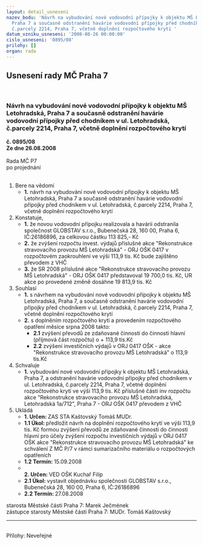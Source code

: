 ```yaml
---
layout: detail_usneseni
nazev_bodu: 'Návrh na vybudování nové vodovodní přípojky k objektu MŠ Letohradská,
  Praha 7 a současně odstranění havárie vodovodní přípojky před chodníkem v ul. Letohradská,
  č.parcely 2214, Praha 7, včetně doplnění rozpočtového krytí '
datum_vzniku_usneseni: '2008-08-26 00:00:00'
cislo_usneseni: '0895/08'
prilohy: []
organ: rada
---
```

<div id="ucUsn_pList" class="usn">
	<span><h2>Usnesení rady MČ Praha 7 </h2>
<br></span><div class="standBody">
<span><h3>Návrh na vybudování nové vodovodní přípojky k objektu MŠ Letohradská, Praha 7 a současně odstranění havárie vodovodní přípojky před chodníkem v ul. Letohradská, č.parcely 2214, Praha 7, včetně doplnění rozpočtového krytí </h3></span><div class="center">
		<strong>č. 0895/08</strong><br>
	</div>
<div class="center">
		<strong>Ze dne 26.08.2008</strong><br><br>
	</div>Rada MČ P7<br> po projednání<br><br><ol>
<li>Bere na vědomí<ul><li>
<strong>1.</strong> návrh na vybudování nové vodovodní přípojky k objektu MŠ Letohradská, Praha 7 a současně odstranění havárie vodovodní přípojky před chodníkem v ul. Letohradská, č.parcely 2214, Praha 7, včetně doplnění rozpočtového krytí </li></ul>
</li>
<li>Konstatuje,<ul>
<li>
<strong>1.</strong> že novou vodovodní přípojku realizovala a havárii odstranila společnost GLOBSTAV s.r.o., Bubenečská 28, 160 00, Praha 6, IČ:26186896, za celkovou částku 113 825,- Kč</li>
<li>
<strong>2.</strong> že zvýšení rozpočtu invest.  výdajů  příslušné akce "Rekonstrukce stravovacího provozu MŠ Letohradská" - ORJ OŠK 0417 v rozpočtovém zaokrouhlení  ve výši 113,9 tis. Kč bude zajištěno převodem z VHČ</li>
<li>
<strong>3.</strong> že SR 2008 příslušné akce "Rekonstrukce stravovacího provozu MŠ Letohradská" - ORJ OŠK 0417 představoval 19 700,0 tis. Kč, UR akce po provedené změně dosáhne 19 813,9 tis. Kč</li>
</ul>
</li>
<li>Souhlasí<ul>
<li>
<strong>1.</strong> s návrhem na vybudování nové vodovodní přípojky k objektu MŠ Letohradská, Praha 7, a současně odstranění havárie vodovodní přípojky před chodníkem v ul. Letohradská, č.parcely 2214, Praha 7, včetně doplnění rozpočtového krytí </li>
<li>
<strong>2.</strong> s doplněním rozpočtového krytí a provedením rozpočtového opatření měsíce srpna 2008 takto:<ul>
<li>
<strong>2.1</strong> zvýšení převodů ze zdaňované činnosti do činnosti hlavní (příjmová část rozpočtu) o + 113,9 tis.Kč</li>
<li>
<strong>2.2</strong> zvýšení investičních výdajů v ORJ 0417 OŠK - akce "Rekonstrukce stravovacího provozu MŠ Letohradská" o 113,9 tis.Kč </li>
</ul>
</li>
</ul>
</li>
<li>Schvaluje<ul><li>
<strong>1.</strong> vybudování nové vodovodní přípojky k objektu MŠ Letohradská, Praha 7, a odstranění havárie vodovodní přípojky před chodníkem v ul. Letohradská, č.parcely 2214, Praha 7, včetně doplnění rozpočtového krytí ve výši 113,9 tis. Kč  příslušné části inv rozpočtu akce "Rekonstrukce stravovacího provozu MŠ Letohradská, Letohradská 1a/712", Praha 7 - ORJ OŠK 0417 převodem z VHČ</li></ul>
</li>
<li>Ukládá<ul>
<li>
<strong>1. Určen: </strong>ZAS STA Kaštovský Tomáš MUDr.</li>
<li>
<strong>1.1 Úkol: </strong>předložit návrh  na doplnění rozpočtového krytí ve výši 113,9 tis. Kč formou zvýšení převodů ze zdaňované činnosti do činnosti hlavní pro účely zvýšení rozpočtu investičních výdajů v ORJ 0417 OŠK akce "Rekonstrukce stravovacího provozu MŠ Letohradská" ke schválení Z MČ P/7 v rámci sumarizačního materiálu o rozpočtových opatřeních     </li>
<li>
<strong>1.2 Termín: </strong>15.09.2008</li>
<li>
<strong><br>2. Určen: </strong>VED OŠK Kuchař Filip</li>
<li>
<strong>2.1 Úkol: </strong>vystavit objednávku společnosti GLOBSTAV s.r.o., Bubenečská 28, 160 00, Praha 6, IČ:26186896</li>
<li>
<strong>2.2 Termín: </strong>27.08.2008</li>
</ul>
</li>
</ol>starosta Městské části Praha 7: Marek Ječmének<br>zástupce starosty Městské části Praha 7: MUDr. Tomáš Kaštovský <hr>
<br>Přílohy: Neveřejné</div>
</div>